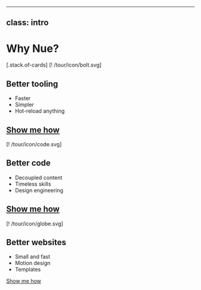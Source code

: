 
---
class: intro
---

# Why Nue?

[.stack.of-cards]
  [! /tour/icon/bolt.svg]
  ## Better tooling
  - Faster
  - Simpler
  - Hot-reload anything

  [Show me how](/tour/1-tooling/speed.html)
  ---

  [! /tour/icon/code.svg]
  ## Better code
  - Decoupled content
  - Timeless skills
  - Design engineering

  [Show me how](/tour/2-code/content.html)
  ---

  [! /tour/icon/globe.svg]
  ## Better websites
  - Small and fast
  - Motion design
  - Templates

  [Show me how](/tour/3-websites/size.html)